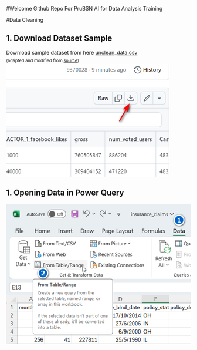 #Welcome
Github Repo For PruBSN AI for Data Analysis Training

#Data Cleaning
## 1. Download Dataset Sample

Download sample dataset from here [unclean_data.csv](https://github.com/afifhusman/AI_Data_Analysis/blob/main/Sample%20Data/unclean_data.csv) \
<sub>(adapted and modified from [source](https://github.com/Jcharis/Data-Cleaning-Practical-Examples/blob/91a8c6146df89593698257f68c9832bc8a9fb20f/unclean_data.csv))<sub> \
![](Images/fig1.png)


## 1. Opening Data in Power Query
![](Images/fig2.png)
